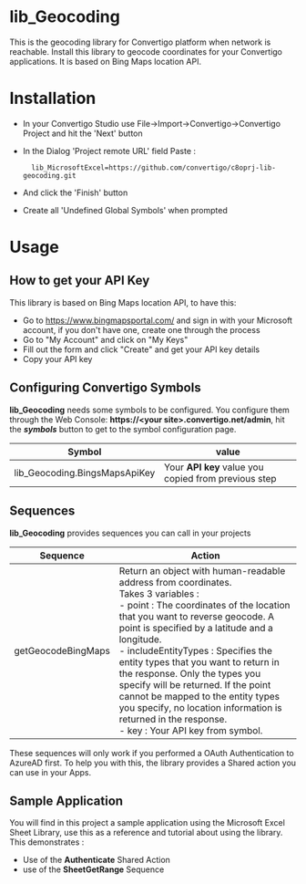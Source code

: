# lib_Geocoding
This is the geocoding library for Convertigo platform when network is reachable. Install this library to geocode coordinates for your Convertigo applications. It is based on Bing Maps location API.

# Installation

* In your Convertigo Studio use File->Import->Convertigo->Convertigo Project and hit the 'Next' button

* In the Dialog 'Project remote URL' field Paste :

        lib_MicrosoftExcel=https://github.com/convertigo/c8oprj-lib-geocoding.git

* And click the 'Finish' button
* Create all 'Undefined Global Symbols' when prompted

# Usage

## How to get your API Key

This library is based on Bing Maps location API, to have this:

* Go to https://www.bingmapsportal.com/ and sign in with your Microsoft account, if you don't have one, create one through the process
* Go to "My Account" and click on "My Keys"
* Fill out the form and click "Create" and get your API key details
* Copy your API key

## Configuring Convertigo Symbols

__lib_Geocoding__ needs some symbols to be configured. You configure them through the Web Console: **https://&lt;your site&gt;.convertigo.net/admin**, hit the ___symbols___ button to get to the symbol configuration page.


Symbol  | value
------| ------
lib_Geocoding.BingsMapsApiKey | Your **API key** value you copied from previous step

## Sequences

__lib_Geocoding__ provides sequences you can call in your projects

Sequence  | Action
------| ------
getGeocodeBingMaps | Return an object with human-readable address from coordinates. <br>Takes 3 variables :<br>- point : The coordinates of the location that you want to reverse geocode. A point is specified by a latitude and a longitude.<br >- includeEntityTypes : Specifies the entity types that you want to return in the response. Only the types you specify will be returned. If the point cannot be mapped to the entity types you specify, no location information is returned in the response.<br >- key : Your API key from symbol.

These sequences will only work if you performed a OAuth Authentication to AzureAD first. To help you with this, the library provides a Shared action you can use in your Apps. 

## Sample Application

You will find in this project a sample application using the Microsoft Excel Sheet Library, use this as a reference and tutorial about using the library. This demonstrates :
- Use of the **Authenticate** Shared Action
- use of the **SheetGetRange** Sequence

